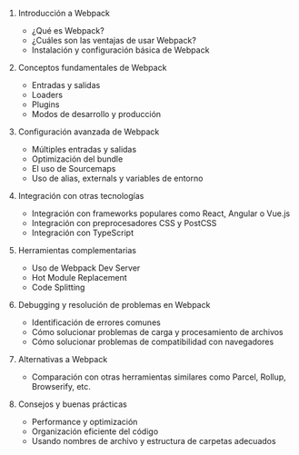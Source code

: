 1. Introducción a Webpack
   - ¿Qué es Webpack?
   - ¿Cuáles son las ventajas de usar Webpack?
   - Instalación y configuración básica de Webpack

2. Conceptos fundamentales de Webpack
   - Entradas y salidas
   - Loaders
   - Plugins
   - Modos de desarrollo y producción

3. Configuración avanzada de Webpack
   - Múltiples entradas y salidas
   - Optimización del bundle
   - El uso de Sourcemaps
   - Uso de alias, externals y variables de entorno

4. Integración con otras tecnologías
   - Integración con frameworks populares como React, Angular o Vue.js
   - Integración con preprocesadores CSS y PostCSS
   - Integración con TypeScript

5. Herramientas complementarias
   - Uso de Webpack Dev Server
   - Hot Module Replacement
   - Code Splitting

6. Debugging y resolución de problemas en Webpack
   - Identificación de errores comunes
   - Cómo solucionar problemas de carga y procesamiento de archivos
   - Cómo solucionar problemas de compatibilidad con navegadores

7. Alternativas a Webpack
   - Comparación con otras herramientas similares como Parcel, Rollup, Browserify, etc.

8. Consejos y buenas prácticas
   - Performance y optimización
   - Organización eficiente del código
   - Usando nombres de archivo y estructura de carpetas adecuados
